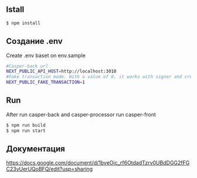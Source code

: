 ## Istall

```bash
$ npm install
```

## Создание .env
Create .env baset on env.sample

```bash
#Casper-back url
NEXT_PUBLIC_API_HOST=http://localhost:3010
#Fake transaction mode. With a value of 0, it works with signer and creates real transactions registered with casper (only available on localhost for now). If 1 - fake mode for other domains, transactions are hardcoded and created without the participation of signer
NEXT_PUBLIC_FAKE_TRANSACTION=1
```

## Run

After run casper-back and casper-processor run casper-front

```bash
$ npm run build
$ npm run start
```

## Документация

https://docs.google.com/document/d/1bveOic_rf6OtdadTzrv0UBdDGG2fFGC23vUerUQoBFQ/edit?usp=sharing
